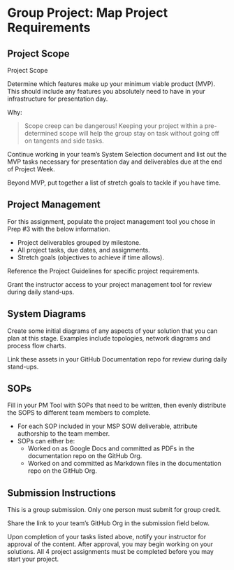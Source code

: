 # Group Project: Map Project Requirements

## Project Scope
Project Scope

Determine which features make up your minimum viable product (MVP). This should include any features you absolutely need to have in your infrastructure for presentation day.

Why:
> Scope creep can be dangerous! Keeping your project within a pre-determined scope will help the group stay on task without going off on tangents and side tasks.

Continue working in your team’s System Selection document and list out the MVP tasks necessary for presentation day and deliverables due at the end of Project Week.

Beyond MVP, put together a list of stretch goals to tackle if you have time.

## Project Management

For this assignment, populate the project management tool you chose in Prep #3 with the below information.

- Project deliverables grouped by milestone.
- All project tasks, due dates, and assignments.
- Stretch goals (objectives to achieve if time allows).

Reference the Project Guidelines for specific project requirements.

Grant the instructor access to your project management tool for review during daily stand-ups.

## System Diagrams

Create some initial diagrams of any aspects of your solution that you can plan at this stage. Examples include topologies, network diagrams and process flow charts.

Link these assets in your GitHub Documentation repo for review during daily stand-ups.

## SOPs

Fill in your PM Tool with SOPs that need to be written, then evenly distribute the SOPS to different team members to complete.

- For each SOP included in your MSP SOW deliverable, attribute authorship to the team member.
- SOPs can either be:
  - Worked on as Google Docs and committed as PDFs in the documentation repo on the GitHub Org.
  - Worked on and committed as Markdown files in the documentation repo on the GitHub Org.

## Submission Instructions
This is a group submission. Only one person must submit for group credit.

Share the link to your team’s GitHub Org in the submission field below.

Upon completion of your tasks listed above, notify your instructor for approval of the content. After approval, you may begin working on your solutions. All 4 project assignments must be completed before you may start your project.